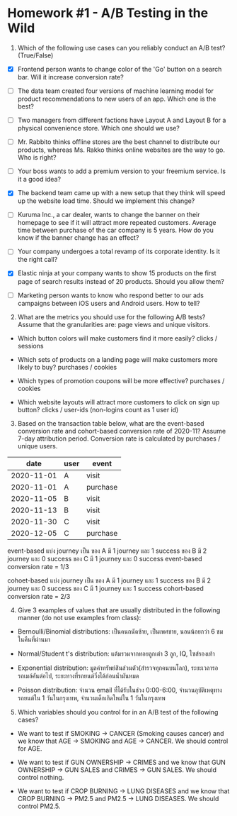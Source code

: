 # Homework #1 - A/B Testing in the Wild

1. Which of the following use cases can you reliably conduct an A/B test? (True/False)

* [x] Frontend person wants to change color of the 'Go' button on a search bar. Will it increase conversion rate?
        
* [ ] The data team created four versions of machine learning model for product recommendations to new users of an app. Which one is the best?

* [ ] Two managers from different factions have Layout A and Layout B for a physical convenience store. Which one should we use?

* [ ] Mr. Rabbito thinks offline stores are the best channel to distribute our products, whereas Ms. Rakko thinks online websites are the way to go. Who is right?
      
* [ ] Your boss wants to add a premium version to your freemium service. Is it a good idea?

* [x] The backend team came up with a new setup that they think will speed up the website load time. Should we implement this change?

* [ ] Kuruma Inc., a car dealer, wants to change the banner on their homepage to see if it will attract more repeated customers. Average time between purchase of the car company is 5 years. How do you know if the banner change has an effect? 

* [ ] Your company undergoes a total revamp of its corporate identity. Is it the right call?

* [X] Elastic ninja at your company wants to show 15 products on the first page of search results instead of 20 products. Should you allow them?

* [ ] Marketing person wants to know who respond better to our ads campaigns between iOS users and Android users. How to tell?

2. What are the metrics you should use for the following A/B tests? Assume that the granularities are: page views and unique visitors.

* Which button colors will make customers find it more easily? clicks / sessions

* Which sets of products on a landing page will make customers more likely to buy? purchases / cookies

* Which types of promotion coupons will be more effective? purchases / cookies

* Which website layouts will attract more customers to click on sign up button? clicks / user-ids (non-logins count as 1 user id)

3. Based on the transaction table below, what are the event-based conversion rate and cohort-based conversion rate of 2020-11? Assume 7-day attribution period. Conversion rate is calculated by purchases / unique users.

| date       | user | event    |
|------------|------|----------|
| 2020-11-01 | A    | visit    |
| 2020-11-01 | A    | purchase |
| 2020-11-05 | B    | visit    |
| 2020-11-13 | B    | visit    |
| 2020-11-30 | C    | visit    |
| 2020-12-05 | C    | purchase |

   event-based แบ่ง journey เป็น
     ของ A มี 1 journey และ 1 success
     ของ B มี 2 journey และ 0 success
     ของ C มี 1 journey และ 0 success
     event-based conversion rate = 1/3
   
   cohoet-based แบ่ง journey เป็น
     ของ A มี 1 journey และ 1 success
     ของ B มี 2 journey และ 0 success
     ของ C มี 1 journey และ 1 success
     cohort-based conversion rate = 2/3

4. Give 3 examples of values that are usually distributed in the following manner (do not use examples from class):

* Bernoulli/Binomial distributions: เป็นคนถนัดซ้าย, เป็นเพศชาย, นอนน้อยกว่า 6 ชม ในคืนที่ผ่านมา

* Normal/Student t's distribution: แต้มรวมจากทอยลูกเต๋า 3 ลูก, IQ, ไซส์รองเท้า

* Exponential distribution: มูลค่าทรัพย์สินส่วนตัว(สำรวจทุกคนบนโลก), ระยะเวลารอรถเมล์คันต่อไป, ระยะทางที่รถยนต์วิ่งได้ก่อนน้ำมันหมด

* Poisson distribution: จำนวน email ที่ได้รับในช่วง 0:00-6:00, จำนวนอุบัติเหตุทางรถยนต์ใน 1 วันในกรุงเทพ, จำนวนเด็กเกิดใหม่ใน 1 วันในกรุงเทพ

5. Which variables should you control for in an A/B test of the following cases?

* We want to test if SMOKING -> CANCER (Smoking causes cancer) and we know that AGE -> SMOKING and AGE -> CANCER. We should control for AGE.

* We want to test if GUN OWNERSHIP -> CRIMES and we know that GUN OWNERSHIP -> GUN SALES and CRIMES -> GUN SALES. We should control nothing.

* We want to test if CROP BURNING -> LUNG DISEASES and we know that CROP BURNING -> PM2.5 and PM2.5 -> LUNG DISEASES. We should control PM2.5.
